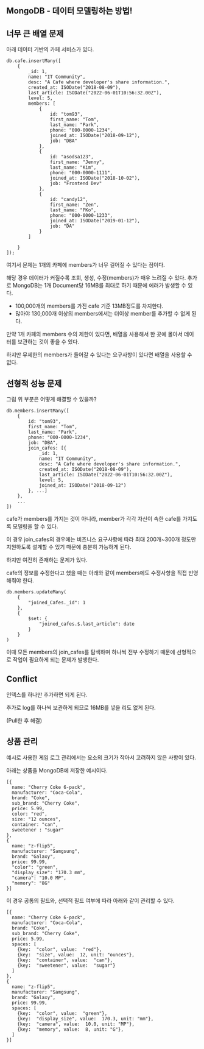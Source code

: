 ## MongoDB - 데이터 모델링하는 방법!

## 너무 큰 배열 문제

아래 데이터 기반의 카페 서비스가 있다.

```mongo
db.cafe.insertMany([
    {
        _id: 1,
        name: "IT Community",
        desc: "A Cafe where developer's share information.",
        created_at: ISODate("2018-08-09"),
        last_article: ISODate("2022-06-01T10:56:32.00Z"),
        level: 5,
        members: [
            {
                id: "tom93",
                first_name: "Tom",
                last_name: "Park",
                phone: "000-0000-1234",
                joined_at: ISODate("2018-09-12"),
                job: "DBA"
            },
            {
                id: "asodsa123",
                first_name: "Jenny",
                last_name: "Kim",
                phone: "000-0000-1111",
                joined_at: ISODate("2018-10-02"),
                job: "Frontend Dev"
            },
            {
                id: "candy12",
                first_name: "Zen",
                last_name: "PKo",
                phone: "000-0000-1233",
                joined_at: ISODate("2019-01-12"),
                job: "DA"
            }
        ]
       
    }    
]);
```

여기서 문제는 1개의 카페에 members가 너무 길어질 수 있다는 점이다.

해당 경우 데이터가 커질수록 조회, 생성, 수정(members)가 매우 느려질 수 있다. 추가로 MongoDB는 1개 Document당 16MB를 최대로 하기 때문에 에러가 발생할 수 있다.
- 100,000개의 members를 가진 cafe 기준 13MB정도를 차지한다.
- 많아야 130,000개 이상의 members에서는 더이상 member를 추가할 수 없게 된다.

만약 1개 카페의 members 수의 제한이 있다면, 배열을 사용해서 한 곳에 몰아서 데이터를 보관하는 것이 좋을 수 있다.

하지만 무제한의 members가 들어갈 수 있다는 요구사항이 있다면 배열을 사용할 수 없다.

## 선형적 성능 문제

그럼 위 부분은 어떻게 해결할 수 있을까?

```mongo
db.members.insertMany([
    {
        id: "tom93",
        first_name: "Tom",
        last_name: "Park",
        phone: "000-0000-1234",
        job: "DBA",
        join_cafes: [{
            _id: 1,
            name: "IT Community",
            desc: "A Cafe where developer's share information.",
            created_at: ISODate("2018-08-09"),
            last_article: ISODate("2022-06-01T10:56:32.00Z"),
            level: 5,
            joined_at: ISODate("2018-09-12")
        }, ...]
    },
    ...
])
```

cafe가 members를 가지는 것이 아니라, member가 각각 자신이 속한 cafe를 가지도록 모델링을 할 수 있다.

이 경우 join_cafes의 경우에는 비즈니스 요구사항에 따라 최대 200개~300개 정도만 지원하도록 설계할 수 있기 때문에 충분히 가능하게 된다.

하지만 여전히 존재하는 문제가 있다. 

cafe의 정보를 수정한다고 했을 때는 아래와 같이 members에도 수정사항을 직접 반영해줘야 한다.

```mongo
db.members.updateMany(
    {
        "joined_Cafes._id": 1
    },
    {
        $set: {
            "joined_cafes.$.last_article": date
        }
    }
)
```

이때 모든 members의 join_cafes를 탐색하며 하나씩 전부 수정하기 때문에 선형적으로 작업이 필요하게 되는 문제가 발생한다.



## Conflict

인덱스를 하나만 추가하면 되게 된다. 

추가로 log를 하나씩 보관하게 되므로 16MB를 넣을 리도 없게 된다.

(Pull한 후 해결)

## 상품 관리

예시로 사용한 게임 로그 관리에서는 요소의 크기가 작아서 고려하지 않은 사항이 있다.

아래는 상품을 MongoDB에 저장한 예시이다.

```mongodb-json-query
[{
  name: "Cherry Coke 6-pack",
  manufacturer: "Coca-Cola",
  brand: "Coke",
  sub_brand: "Cherry Coke",
  price: 5.99,
  color: "red",
  size: "12 ounces",
  container: "can",
  sweetener : "sugar"
},
{
  name: "z-flip5",
  manufacturer: "Samgsung",
  brand: "Galaxy",
  price: 99.99,
  "color": "green",
  "display_size": "170.3 mm",
  "camera": "10.0 MP",
  "memory": "8G"
}]
```

이 경우 공통의 필드와, 선택적 필드 여부에 따라 아래와 같이 관리할 수 있다.

```mongodb-json-query
[{
  name: "Cherry Coke 6-pack",
  manufacturer: "Coca-Cola",
  brand: "Coke",
  sub_brand: "Cherry Coke",
  price: 5.99,
  spaces: [
    {key:  "color", value:  "red"},
    {key:  "size", value:  12, unit: "ounces"},
    {key:  "container", value:  "can"},
    {key:  "sweetener", value:  "sugar"}
  ]
},
{
  name: "z-flip5",
  manufacturer: "Samgsung",
  brand: "Galaxy",
  price: 99.99,
  spaces: [
    {key:  "color", value:  "green"},
    {key:  "display_size", value:  170.3, unit: "mm"},
    {key:  "camera", value:  10.0, unit: "MP"},
    {key:  "memory", value:  8, unit: "G"},
  ]
}]
```


